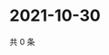 # 2021-10-30

共 0 条

<!-- BEGIN WEIBO -->
<!-- 最后更新时间 Sat Oct 30 2021 11:00:43 GMT+0800 (China Standard Time) -->

<!-- END WEIBO -->
